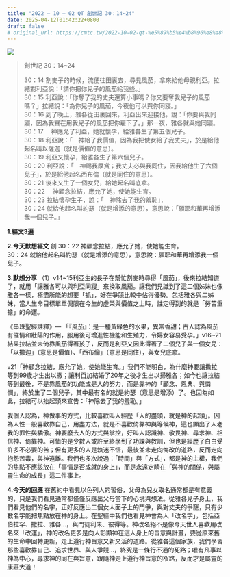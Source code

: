 ```yaml
---
title: "2022 – 10 – 02 QT 創世記 30：14~24"
date: 2025-04-12T01:42:22+0800
draft: false
# original_url: https://cmtc.tw/2022-10-02-qt-%e5%89%b5%e4%b8%96%e8%a8%98-30%ef%bc%9a1424
---
```


![](/images/qt.jpg)
> 創世記 30：14\~24
>
> 30：14 割麥子的時候，流便往田裏去，尋見風茄，拿來給他母親利亞。拉結對利亞說：「請你把你兒子的風茄給我些。」  
> 30：15 利亞說：「你奪了我的丈夫還算小事嗎？你又要奪我兒子的風茄嗎？」拉結說：「為你兒子的風茄，今夜他可以與你同寢。」  
> 30：16 到了晚上，雅各從田裏回來，利亞出來迎接他，說：「你要與我同寢，因為我實在用我兒子的風茄把你雇下了。」那一夜，雅各就與她同寢。  
> 30：17 　神應允了利亞，她就懷孕，給雅各生了第五個兒子。  
> 30：18 利亞說：「　神給了我價值，因為我把使女給了我丈夫」，於是給他起名叫以薩迦（就是價值的意思）。  
> 30：19 利亞又懷孕，給雅各生了第六個兒子。  
> 30：20 利亞說：「　神賜我厚賞；我丈夫必與我同住，因我給他生了六個兒子」，於是給他起名西布倫（就是同住的意思）。  
> 30：21 後來又生了一個女兒，給她起名叫底拿。  
> 30：22 　神顧念拉結，應允了她，使她能生育。  
> 30：23 拉結懷孕生子，說：「　神除去了我的羞恥」，  
> 30：24 就給他起名叫約瑟（就是增添的意思），意思說：「願耶和華再增添我一個兒子。」

**1.經文3遍**

**2.今天默想經文**
創 30：22 神顧念拉結，應允了她，使她能生育。  
30：24 就給他起名叫約瑟（就是增添的意思），意思說：願耶和華再增添我一個兒子。

**3.默想分享**
（1）v14\~15利亞生的長子在幫忙割麥時尋得「風茄」，後來拉結知道了，就用「讓雅各可以與利亞同寢」來換取風茄。讓我們見識到了這二個姊妹也像雅各一樣，極盡所能的想要「抓」，好在爭競比較中佔得優勢。包括雅各與二姊妹，當人生命目標單單侷限在今生的虛榮與價值之上時，註定得到的就是「勞苦重擔」的命運。

《串珠聖經註釋》— 「『風茄』：是一種黃綠色的水果，異常香甜；古人認為風茄有催情和壯陽的作用，服用後可增進性機能和生殖力，令婦女容易受孕。」v16\~21結果拉結並未倚靠風茄得著孩子，反而是利亞又因此得著了二個兒子與一個女兒：「以撒迦」（意思是價值）、「西布倫」（意思是同住），與女兒底拿。

v21「神顧念拉結，應允了她，使她能生育。」我們不能明白，為什麼神要讓撒拉等到99歲才生出以撒；讓利百加結婚了20年之後才生出以掃雅各；如今也讓拉結等到最後，不是靠風茄的功能或是人的努力，而是靠神的「顧念、恩典、與憐憫」，終於生了二個兒子，其中最有名的就是約瑟（意思是增添）了。也因為如此，拉結可以抬起頭來宣告：「神除去了我的羞恥。」

我個人認為，神做事的方式，比較喜歡叫人經歷「人的盡頭，就是神的起頭」。因為人性一般喜歡靠自己，用盡方法，就是不喜歡倚靠神與等候神，這也顯出了人老我的罪性與驕傲。神要廢去人的方式與掌控，好叫人認識神、敬畏神、尋求神、相信神、倚靠神。可惜的是少數人或許至終學到了功課與教訓，但也是經歷了白白受許多不必要的苦；但有更多的人是執迷不悟，最後並未走向悔改的道路，反而走向抱怨苦毒，與神遠離。我們也多次說過：「時間」與「方式」，都是神的主權，我們的焦點不應該放在「事情是否成就的身上」，而是永遠定睛在「與神的關係，與屬靈生命的成長」這二件事上。

**4.今天的回應**
在舊約中看見以色列人的習俗，父母為兒女取名通常都是有意義的，只是我們看見通常都僅僅反應出父母當下的心境與想法。從雅各兒子身上，我們看見他們的名字，正好反應出二個女人面子上的鬥爭，與對丈夫的爭竉，只有少數名字能把焦點放在神的身上。在聖經中我們也看見神會為人「改名字」，包括亞伯拉罕、撒拉、雅各…，與門徒利未、彼得等。神改名絕不是像今天世人喜歡用改名來「改運」，神的改名更多是向人彰顯神在這人身上的旨意與計畫，要從原來舊的生命中回轉更新，走上遵行神旨意又新又活的道路。從雅各這個家族，我們學習那些喜歡靠自己、追求世界、與人爭競…，終究是一條行不通的死路；唯有凡事以神為中心，尋求神的同在與旨意，跟隨神走上遵行神旨意的窄路，反而才是屬靈的康莊大道！
